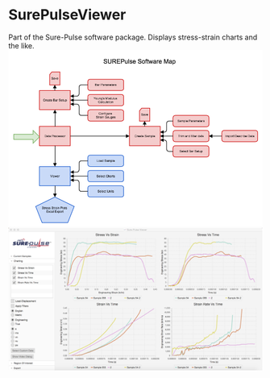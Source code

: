 # SurePulseViewer
Part of the Sure-Pulse software package. Displays stress-strain charts and the like.
![Flowchart](SUREPulseSoftwareFlowChart.png)
![Screenshot](Screenshot.png)

